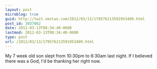 ```yaml
---
layout: post
microblog: true
guid: http://twit.vmstan.com/2012/03/13/179576213591953409.html
post_id: 3037862
date: 2012-03-13T08:34:40-0600
lastmod: 2012-03-13T08:34:40-0600
type: post
url: /2012/03/13/179576213591953409.html
---
```

My 7 week old son slept from 10:30pm to 6:30am last night. If I believed there was a God, I'd be thanking her right now.
